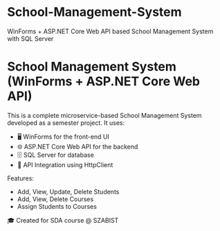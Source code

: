 # School-Management-System
WinForms + ASP.NET Core Web API based School Management System with SQL Server

# School Management System (WinForms + ASP.NET Core Web API)

This is a complete microservice-based School Management System developed as a semester project. It uses:

- 🖥️ WinForms for the front-end UI
- 🌐 ASP.NET Core Web API for the backend
- 🗄️ SQL Server for database
- 🔄 API Integration using HttpClient

Features:
- Add, View, Update, Delete Students
- Add, View, Delete Courses
- Assign Students to Courses

🎓 Created for SDA course @ SZABIST

